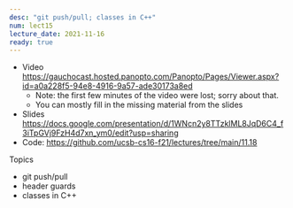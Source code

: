 ```yaml
---
desc: "git push/pull; classes in C++"
num: lect15
lecture_date: 2021-11-16
ready: true
---
```


* Video <https://gauchocast.hosted.panopto.com/Panopto/Pages/Viewer.aspx?id=a0a228f5-94e8-4916-9a57-ade30173a8ed>
  - Note: the first few minutes of the video were lost; sorry about that.
  - You can mostly fill in the missing material from the slides
* Slides <https://docs.google.com/presentation/d/1WNcn2y8TTzklML8JqD6C4_f3iTpGVj9FzH4d7xn_ym0/edit?usp=sharing>
* Code: <https://github.com/ucsb-cs16-f21/lectures/tree/main/11.18>

Topics
* git push/pull
* header guards
* classes in C++
